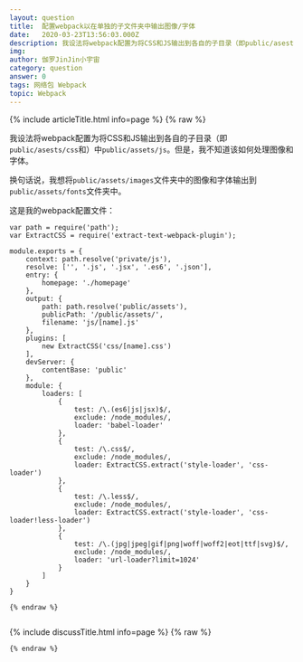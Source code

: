 ```yaml
---
layout: question
title:  配置webpack以在单独的子文件夹中输出图像/字体
date:   2020-03-23T13:56:03.000Z
description: 我设法将webpack配置为将CSS和JS输出到各自的子目录（即public/asests/css和）中public/assets/js。但是，我不知道该...
img: 
author: 伽罗JinJin小宇宙
category: question
answer: 0
tags: 网络包 Webpack
topic: Webpack
---
```

<div class="article-root">
  <div class="article">
    {% include articleTitle.html info=page %}
    {% raw %}
    <div class="article-content"><p><font style="vertical-align: inherit;"><font style="vertical-align: inherit;">我设法将webpack配置为将CSS和JS输出到各自的子目录（即</font></font><code>public/asests/css</code><font style="vertical-align: inherit;"><font style="vertical-align: inherit;">和）中</font></font><code>public/assets/js</code><font style="vertical-align: inherit;"><font style="vertical-align: inherit;">。</font><font style="vertical-align: inherit;">但是，我不知道该如何处理图像和字体。</font></font></p>

<p><font style="vertical-align: inherit;"><font style="vertical-align: inherit;">换句话说，我想将</font></font><code>public/assets/images</code><font style="vertical-align: inherit;"><font style="vertical-align: inherit;">文件夹中的</font><font style="vertical-align: inherit;">图像</font><font style="vertical-align: inherit;">和字体</font><font style="vertical-align: inherit;">输出</font><font style="vertical-align: inherit;">到</font></font><code>public/assets/fonts</code><font style="vertical-align: inherit;"><font style="vertical-align: inherit;">文件夹中。</font></font></p>

<p><font style="vertical-align: inherit;"><font style="vertical-align: inherit;">这是我的webpack配置文件：</font></font></p>

<pre><code>var path = require('path');<font></font>
var ExtractCSS = require('extract-text-webpack-plugin');<font></font>
<font></font>
module.exports = {<font></font>
    context: path.resolve('private/js'),<font></font>
    resolve: ['', '.js', '.jsx', '.es6', '.json'],<font></font>
    entry: {<font></font>
        homepage: './homepage'<font></font>
    },<font></font>
    output: {<font></font>
        path: path.resolve('public/assets'),<font></font>
        publicPath: '/public/assets/',<font></font>
        filename: 'js/[name].js'<font></font>
    },<font></font>
    plugins: [<font></font>
        new ExtractCSS('css/[name].css')<font></font>
    ],<font></font>
    devServer: {<font></font>
        contentBase: 'public'<font></font>
    },<font></font>
    module: {<font></font>
        loaders: [<font></font>
            {<font></font>
                test: /\.(es6|js|jsx)$/,<font></font>
                exclude: /node_modules/,<font></font>
                loader: 'babel-loader'<font></font>
            },<font></font>
            {<font></font>
                test: /\.css$/,<font></font>
                exclude: /node_modules/,<font></font>
                loader: ExtractCSS.extract('style-loader', 'css-loader')<font></font>
            },<font></font>
            {<font></font>
                test: /\.less$/,<font></font>
                exclude: /node_modules/,<font></font>
                loader: ExtractCSS.extract('style-loader', 'css-loader!less-loader')<font></font>
            },<font></font>
            {<font></font>
                test: /\.(jpg|jpeg|gif|png|woff|woff2|eot|ttf|svg)$/,<font></font>
                exclude: /node_modules/,<font></font>
                loader: 'url-loader?limit=1024'<font></font>
            }<font></font>
        ]<font></font>
    }<font></font>
}<font></font>
</code></pre></div>
    {% endraw %}
  </div>
  <p style="height: 0;width:0;overflow: hidden;"> 第3110篇《配置webpack以在单独的子文件夹中输出图像/字体》来自Winter(https://github.com/aiyld/aiyld.github.io)的站点</p>
  <div class="discuss-wrapper">
    {% include discussTitle.html info=page %}
    {% raw %}
    
    {% endraw %}
  </div>
<div>

